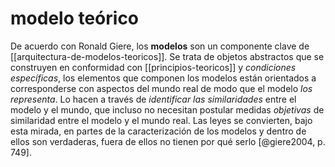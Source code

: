 # modelo teórico
De acuerdo con Ronald Giere, los **modelos** son un componente clave de [[arquitectura-de-modelos-teoricos]]. Se trata de objetos abstractos que se construyen en conformidad con [[principios-teoricos]] y *condiciones específicas*, los elementos que componen los modelos están orientados a corresponderse con aspectos del mundo real de modo que el modelo *los representa*. Lo hacen a través de *identificar las similaridades* entre el modelo y el mundo, que incluso no necesitan postular medidas *objetivas* de similaridad entre el modelo y el mundo real. Las leyes se convierten, bajo esta mirada, en partes de la caracterización de los modelos y dentro de ellos son verdaderas, fuera de ellos no tienen por qué serlo [@giere2004, p. 749].

